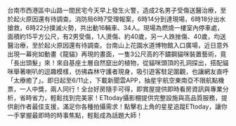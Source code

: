台南市西港區中山路一間民宅今天早上發生火警，造成2名男子受傷送醫治療，至於起火原因還有待調查。消防局6時7受理報案，6時14分到達現場，6時18分出水搶救，6時22分撲滅火勢，共出動16輛車、34人。現場為燃燒一樓室內停車處，面積約15平方公尺，有2男受傷，1人燙傷、約40歲，另一人跌挫傷、40歲，均送醫治療，至於起火原因還有待調查。台南山上花園水道博物館入口廣場，近日意外出現一幕宛如動畫《龍貓》再現的畫面，一隻3公尺高的不鏽鋼貓咪裝置藝術，竟「長出頭髮」來！來自基座土層自然竄出的植物，從貓咪頭頂的孔洞探出，搭配貓咪舉著喇叭的逗趣模樣，彷彿森林守護者現身，吸引遊客駐足圍觀，也讓網友直呼「太療癒了」。即日起至6/11止，下載新聞雲APP，抽星宇航空東南亞不限航點機票，一人中獎，兩人同行！全台好房隨手可得，即賞屋提供即時看房資訊與專業分析，省時省力，輕鬆找到完美家！ETtoday攝影棚提供完整設施與高品質服務，提供創作者最佳支援，滿足你各種拍攝需求！點擊右上角的星星追蹤ETtoday，讓你一手掌握最即時的時事焦點，輕鬆成為話題大師！
